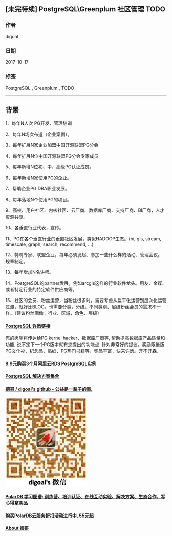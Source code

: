 ## [未完待续] PostgreSQL\Greenplum 社区管理 TODO
                       
### 作者      
digoal      
      
### 日期       
2017-10-17  
        
### 标签      
PostgreSQL , Greenplum , TODO         
                  
----                  
                   
## 背景   
1、每年N人次 PG开发、管理培训

2、每年N场次布道（企业案例）。

3、每年扩展N家企业加盟中国开源联盟PG分会

4、每年扩展N位中国开源联盟PG分会专家成员

5、每年新增N位初、中、高级PG认证成员。

6、每年新增N家使用PG的企业。

7、帮助企业PG DBA职业发展。

8、每年落地N个使用PG的项目。

9、高校、用户社区、内核社区、云厂商、数据库厂商、支持厂商、BI厂商，人才资源共享。

10、各垂直行业代表，宣传。

11、PG在各个垂直行业的垂直社区发展，类似HADOOP生态。(bi, gis, stream, timescale, graph, search, recommend, ...)
 
12、特聘专家、联盟企业，每年必须发起、参加一些什么样的活动、管理会议。规章制定。

13、每年增加N名讲师。
  
14、PostgreSQL的partner发展，例如arcgis这样的行业软件龙头。用友、金蝶、或者特定行业的特定软件供应商等。
  
15、社区的会员、粉丝运营，当粉丝很多时，需要考虑从扁平化运营到层次化运营过渡，就好比BLOG，也需要分类，分级。不同类别、层级粉丝会员的需求不一样。（建议粉丝画像：行业、区域、角色、层级）    
  
  
  
  
  
  
  
  
  
  
  
  
  
  
  
  
  
  
  
  
  
  
  
  
  
  
  
  
  
  
  
  
  
  
  
  
  
  
  
  
  
  
  
  
  
  
  
  
  
  
  
  
  
  
  
  
  
  
  
  
  
  
  
  
  
  
  
  
  
  
  
  
  
#### [PostgreSQL 许愿链接](https://github.com/digoal/blog/issues/76 "269ac3d1c492e938c0191101c7238216")
您的愿望将传达给PG kernel hacker、数据库厂商等, 帮助提高数据库产品质量和功能, 说不定下一个PG版本就有您提出的功能点. 针对非常好的提议，奖励限量版PG文化衫、纪念品、贴纸、PG热门书籍等，奖品丰富，快来许愿。[开不开森](https://github.com/digoal/blog/issues/76 "269ac3d1c492e938c0191101c7238216").  
  
  
#### [9.9元购买3个月阿里云RDS PostgreSQL实例](https://www.aliyun.com/database/postgresqlactivity "57258f76c37864c6e6d23383d05714ea")
  
  
#### [PostgreSQL 解决方案集合](https://yq.aliyun.com/topic/118 "40cff096e9ed7122c512b35d8561d9c8")
  
  
#### [德哥 / digoal's github - 公益是一辈子的事.](https://github.com/digoal/blog/blob/master/README.md "22709685feb7cab07d30f30387f0a9ae")
  
  
![digoal's wechat](../pic/digoal_weixin.jpg "f7ad92eeba24523fd47a6e1a0e691b59")
  
  
#### [PolarDB 学习图谱: 训练营、培训认证、在线互动实验、解决方案、生态合作、写心得拿奖品](https://www.aliyun.com/database/openpolardb/activity "8642f60e04ed0c814bf9cb9677976bd4")
  
  
#### [购买PolarDB云服务折扣活动进行中, 55元起](https://www.aliyun.com/activity/new/polardb-yunparter?userCode=bsb3t4al "e0495c413bedacabb75ff1e880be465a")
  
  
#### [About 德哥](https://github.com/digoal/blog/blob/master/me/readme.md "a37735981e7704886ffd590565582dd0")
  
